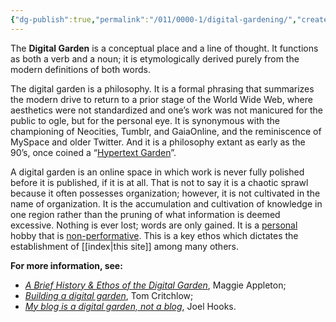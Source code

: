 ```yaml
---
{"dg-publish":true,"permalink":"/011/0000-1/digital-gardening/","created":"2024-09-26T15:41:38.000-07:00","updated":"2024-09-26T15:41:38.000-07:00"}
---
```


The **Digital Garden** is a conceptual place and a line of thought. It functions as both a verb and a noun; it is etymologically derived purely from the modern definitions of both words.

The digital garden is a philosophy. It is a formal phrasing that summarizes the modern drive to return to a prior stage of the World Wide Web, where aesthetics were not standardized and one’s work was not manicured for the public to ogle, but for the personal eye. It is synonymous with the championing of Neocities, Tumblr, and GaiaOnline, and the reminiscence of MySpace and older Twitter. And it is a philosophy extant as early as the 90’s, once coined a “[Hypertext Garden](http://www.eastgate.com/garden/Enter.html)”.

A digital garden is an online space in which work is never fully polished before it is published, if it is at all. That is not to say it is a chaotic sprawl because it often possesses organization; however, it is not cultivated in the name of organization. It is the accumulation and cultivation of knowledge in one region rather than the pruning of what information is deemed excessive. Nothing is ever lost; words are only gained. It is a [personal](https://joelhooks.com/digital-garden) hobby that is [non-performative](https://tomcritchlow.com/2019/02/17/building-digital-garden/). This is a key ethos which dictates the establishment of [[index\|this site]] among many others.

**For more information, see:**
- *[A Brief History & Ethos of the Digital Garden](https://maggieappleton.com/garden-history)*, Maggie Appleton;
- *[Building a digital garden](https://tomcritchlow.com/2019/02/17/building-digital-garden/)*, Tom Critchlow;
- *[My blog is a digital garden, not a blog](https://joelhooks.com/digital-garden)*, Joel Hooks.